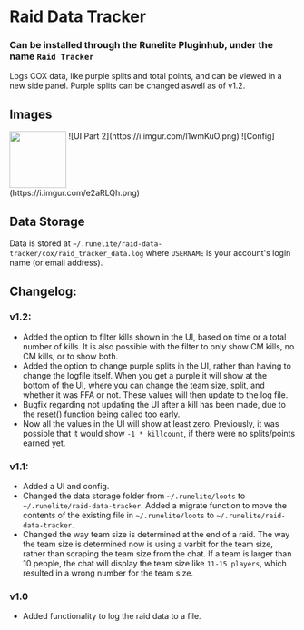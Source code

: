 # Raid Data Tracker

### Can be installed through the Runelite Pluginhub, under the name `Raid Tracker`

Logs COX data, like purple splits and total points, and can be viewed in a new side panel. Purple splits can be changed aswell as of v1.2.

## Images
<img align="Top" width="100" height="100" src="https://i.imgur.com/NCSNGbw.png">
![UI Part 2](https://i.imgur.com/l1wmKuO.png)
![Config](https://i.imgur.com/e2aRLQh.png)


## Data Storage
Data is stored at `~/.runelite/raid-data-tracker/cox/raid_tracker_data.log` where `USERNAME` is your account's login name (or email address).

## Changelog: 
### v1.2:
- Added the option to filter kills shown in the UI, based on time or a total number of kills. It is also possible with the filter to only show CM kills, no CM kills, or to show both.
- Added the option to change purple splits in the UI, rather than having to change the logfile itself. When you get a purple it will show at the bottom of the UI, where you can change the team size, split, and whether it was FFA or not. These values will then update to the log file.
- Bugfix regarding not updating the UI after a kill has been made, due to the reset() function being called too early.
- Now all the values in the UI will show at least zero. Previously, it was possible that it would show `-1 * killcount`, if there were no splits/points earned yet.

### v1.1:
- Added a UI and config.
- Changed the data storage folder from `~/.runelite/loots` to `~/.runelite/raid-data-tracker`. Added a migrate function to move the contents of the existing file in `~/.runelite/loots` to `~/.runelite/raid-data-tracker`.
- Changed the way team size is determined at the end of a raid. The way the team size is determined now is using a varbit for the team size, rather than scraping the team size from the chat. If a team is larger than 10 people, the chat will display the team size like `11-15 players`, which resulted in a wrong number for the team size.

### v1.0
- Added functionality to log the raid data to a file. 

